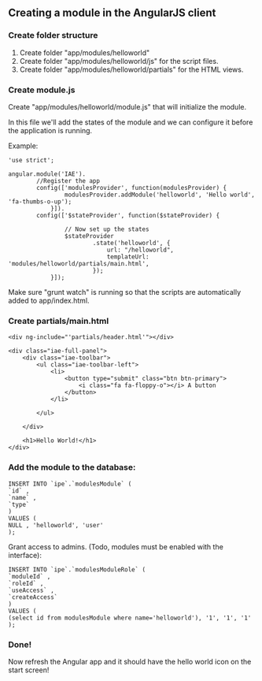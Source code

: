 Creating a module in the AngularJS client
-----------------------------------------

### Create folder structure
1. Create folder "app/modules/helloworld"
2. Create folder "app/modules/helloworld/js" for the script files.
3. Create folder "app/modules/helloworld/partials" for the HTML views.

### Create module.js
Create "app/modules/helloworld/module.js" that will initialize the module.

In this file we'll add the states of the module and we can configure it before the application is running.

Example:

```````````````````````````````````````````````````````````````````````````````````````````````````````````````````````
'use strict';

angular.module('IAE').
		//Register the app
		config(['modulesProvider', function(modulesProvider) {
				modulesProvider.addModule('helloworld', 'Hello world', 'fa-thumbs-o-up');
			}]).
		config(['$stateProvider', function($stateProvider) {

				// Now set up the states
				$stateProvider
						.state('helloworld', {
							url: "/helloworld",
							templateUrl: 'modules/helloworld/partials/main.html',
						});
			}]);
```````````````````````````````````````````````````````````````````````````````````````````````````````````````````````

Make sure "grunt watch" is running so that the scripts are automatically added to app/index.html.


### Create partials/main.html

```````````````````````````````````````````````````````````````````````````````````````````````````````````````````````
<div ng-include="'partials/header.html'"></div>

<div class="iae-full-panel">	
	<div class="iae-toolbar">
		<ul class="iae-toolbar-left">
			<li>
				<button type="submit" class="btn btn-primary">
					<i class="fa fa-floppy-o"></i> A button
				</button>
			</li>

		</ul>
		
	</div>
	
	<h1>Hello World!</h1>
</div>
```````````````````````````````````````````````````````````````````````````````````````````````````````````````````````



### Add the module to the database:

```````````````````````````````````````````
INSERT INTO `ipe`.`modulesModule` (
`id` ,
`name` ,
`type`
)
VALUES (
NULL , 'helloworld', 'user'
);

```````````````````````````````````````````

Grant access to admins. (Todo, modules must be enabled with the interface):

```````````````````````````````````````````
INSERT INTO `ipe`.`modulesModuleRole` (
`moduleId` ,
`roleId` ,
`useAccess` ,
`createAccess`
)
VALUES (
(select id from modulesModule where name='helloworld'), '1', '1', '1'
);

```````````````````````````````````````````


### Done!
Now refresh the Angular app and it should have the hello world icon on the start screen!
